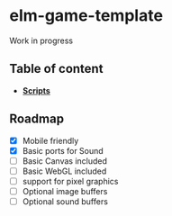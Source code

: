 # elm-game-template

Work in progress

## Table of content

* [**Scripts**](docs/Scripts.md)


## Roadmap

- [x] Mobile friendly
- [x] Basic ports for Sound
- [ ] Basic Canvas included
- [ ] Basic WebGL included
- [ ] support for pixel graphics
- [ ] Optional image buffers
- [ ] Optional sound buffers

